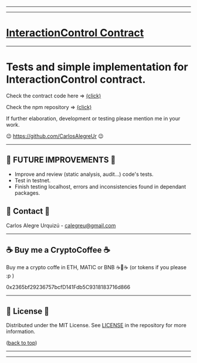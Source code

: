 <hr/>
<hr/>

<a name="readme-top"></a>

# [InteractionControl Contract](https://github.com/CarlosAlegreUr/InteractionControl-SmartContract)

<hr/>

# Tests and simple implementation for InteractionControl contract.

Check the contract code here => [(click)](https://github.com/CarlosAlegreUr/InteractionControl-SmartContract)

Check the npm repository => [(click)](https://www.npmjs.com/package/interaction-control-contract)

If further elaboration, development or testing please mention me in your work.

😉 https://github.com/CarlosAlegreUr 😉

<hr/>

## 🎉 FUTURE IMPROVEMENTS 🎉

- Improve and review (static analysis, audit...) code's tests.
- Test in testnet.
- Finish testing localhost, errors and inconsistencies found in dependant packages.

## 📨 Contact 📨

Carlos Alegre Urquizú - calegreu@gmail.com

<hr/>

## ☕ Buy me a CryptoCoffee ☕

Buy me a crypto coffe in ETH, MATIC or BNB ☕🧐☕
(or tokens if you please :p )

0x2365bf29236757bcfD141Fdb5C9318183716d866

<hr/>

## 📜 License 📜

Distributed under the MIT License. See [LICENSE](https://github.com/CarlosAlegreUr/InteractionControl-SmartContract/blob/main/LICENSE) in the repository for more information.

([back to top](#🙀-the-problem-🙀))

<hr/>
<hr/>
